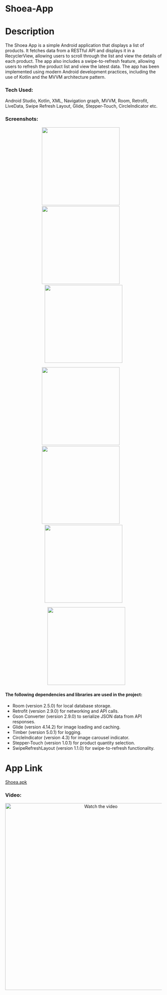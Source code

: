 # Shoea-App
<h1>Description</h1>
<p>The Shoea App is a simple Android application that displays a list of products. It fetches data from a RESTful API and displays it in a RecyclerView, allowing users to scroll through the list and view the details of each product. The app also includes a swipe-to-refresh feature, allowing users to refresh the product list and view the latest data. The app has been implemented using modern Android development practices, including the use of Kotlin and the MVVM architecture pattern.</p>
<h3>Tech Used:</h3>
<p>Android Studio, Kotlin, XML, Navigation graph, MVVM, Room, Retrofit, LiveData, Swipe Refresh Layout, Glide, Stepper-Touch, CircleIndicator etc.</p>
<h3>Screenshots:</h3>
<p align="center">
  <img src="https://user-images.githubusercontent.com/100696254/222987216-8bd19b64-073d-47a9-9276-d92100d55a5b.png" width="250">
  &emsp;
  <img src="https://user-images.githubusercontent.com/100696254/222987232-abe569e3-3746-4bff-8a2b-93adb04bf0c5.png" width="250">
   &emsp;
  <img src="https://user-images.githubusercontent.com/100696254/222987233-dae7a946-3836-49f1-85c9-3186d5043b9f.png" width="250">
</p> 

<p align="center">
  <img src="https://user-images.githubusercontent.com/100696254/222987235-7ed2599f-0aa8-40e1-897c-808f59f9df9f.png" width="250">
  &emsp;
  <img src="https://user-images.githubusercontent.com/100696254/222987239-f43b3ea2-d5a1-4fb0-a4da-a5ad5addc055.png" width="250">
   &emsp;
  <img src="https://user-images.githubusercontent.com/100696254/222987240-73ce3924-86ee-44fa-a888-67b2a0189c37.png" width="250">
</p> 

<p align="center">
  &emsp;
  <img src="https://user-images.githubusercontent.com/100696254/222987258-7eeba80a-ecb8-41e6-b329-3ed03d194ce8.png" width="250">
</p> 
<h4>The following dependencies and libraries are used in the project:</h4>
<ul>
<li>Room (version 2.5.0) for local database storage.</li>
<li>Retrofit (version 2.9.0) for networking and API calls.</li>
<li>Gson Converter (version 2.9.0) to serialize JSON data from API responses.</li>
<li>Glide (version 4.14.2) for image loading and caching.</li>
<li>Timber (version 5.0.1) for logging.</li>
<li>CircleIndicator (version 4.3) for image carousel indicator.</li>
<li>Stepper-Touch (version 1.0.1) for product quantity selection.</li>
<li>SwipeRefreshLayout (version 1.1.0) for swipe-to-refresh functionality.</li>
</ul>

<h1>App Link</h1>
<a href="https://drive.google.com/file/d/1spwQbQ2VcJDWECH2xQVw4iba_JmwEbNz/view?usp=share_link">Shoea.apk</a>

<h3>Video:</h3>

<p align="center">

<a href="https://youtu.be/vXJky0DetaE" target="_blank">
 <img src="https://user-images.githubusercontent.com/100696254/222989723-c9f40d29-1798-4175-8f1e-a020c9f6b23c.png" alt="Watch the video" width="600"/>
</a>
</p>

